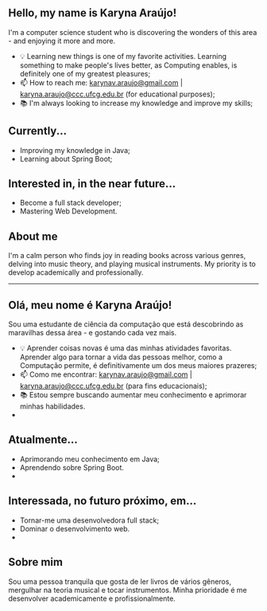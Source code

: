 ## Hello, my name is Karyna Araújo!
I'm a computer science student who is discovering the wonders of this area - and enjoying it more and more.

* 💡 Learning new things is one of my favorite activities. Learning something to make people's lives better, as Computing enables, is definitely one of my greatest pleasures;
* 📫 How to reach me: karynav.araujo@gmail.com | karyna.araujo@ccc.ufcg.edu.br (for educational purposes);
* 📚 I'm always looking to increase my knowledge and improve my skills;

## Currently...
* Improving my knowledge in Java;
* Learning about Spring Boot;

## Interested in, in the near future...
* Become a full stack developer;
* Mastering Web Development.

## About me
I'm a calm person who finds joy in reading books across various genres, delving into music theory, and playing musical instruments. My priority is to develop academically and professionally.

------------------------------------------------------------------------------------------------------------------------------------------------------------------------------------------------
## Olá, meu nome é Karyna Araújo!
Sou uma estudante de ciência da computação que está descobrindo as maravilhas dessa área - e gostando cada vez mais.

* 💡 Aprender coisas novas é uma das minhas atividades favoritas. Aprender algo para tornar a vida das pessoas melhor, como a Computação permite, é definitivamente um dos meus maiores prazeres;
* 📫 Como me encontrar: karynav.araujo@gmail.com | karyna.araujo@ccc.ufcg.edu.br (para fins educacionais);
* 📚 Estou sempre buscando aumentar meu conhecimento e aprimorar minhas habilidades.
* 
## Atualmente...
* Aprimorando meu conhecimento em Java;
* Aprendendo sobre Spring Boot.
* 
## Interessada, no futuro próximo, em...
* Tornar-me uma desenvolvedora full stack;
* Dominar o desenvolvimento web.
* 
## Sobre mim
Sou uma pessoa tranquila que gosta de ler livros de vários gêneros, mergulhar na teoria musical e tocar instrumentos. Minha prioridade é me desenvolver academicamente e profissionalmente.
